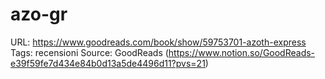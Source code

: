 # azo-gr

URL: https://www.goodreads.com/book/show/59753701-azoth-express
Tags: recensioni
Source: GoodReads (https://www.notion.so/GoodReads-e39f59fe7d434e84b0d13a5de4496d11?pvs=21)